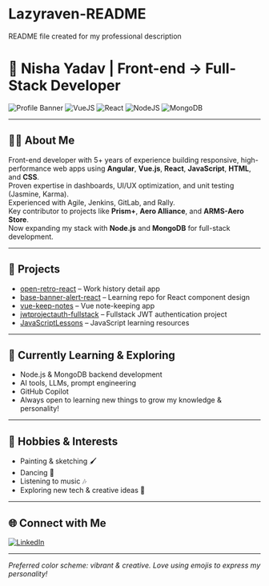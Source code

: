 # Lazyraven-README
README file created for my professional description
# 🎨 Nisha Yadav | Front-end → Full-Stack Developer

![Profile Banner](https://img.shields.io/badge/JavaScript-%23F7DF1E.svg?style=for-the-badge&logo=javascript&logoColor=black)
![VueJS](https://img.shields.io/badge/Vue.js-%234FC08D.svg?style=for-the-badge&logo=vue.js&logoColor=white)
![React](https://img.shields.io/badge/React-%2361DAFB.svg?style=for-the-badge&logo=react&logoColor=black)
![NodeJS](https://img.shields.io/badge/Node.js-%23339933.svg?style=for-the-badge&logo=node.js&logoColor=white)
![MongoDB](https://img.shields.io/badge/MongoDB-%2347A248.svg?style=for-the-badge&logo=mongodb&logoColor=white)

---

## 👩‍💻 About Me

Front-end developer with 5+ years of experience building responsive, high-performance web apps using **Angular**, **Vue.js**, **React**, **JavaScript**, **HTML**, and **CSS**.  
Proven expertise in dashboards, UI/UX optimization, and unit testing (Jasmine, Karma).  
Experienced with Agile, Jenkins, GitLab, and Rally.  
Key contributor to projects like **Prism+**, **Aero Alliance**, and **ARMS-Aero Store**.  
Now expanding my stack with **Node.js** and **MongoDB** for full-stack development.

---

## 🚀 Projects

- [open-retro-react](https://github.com/lazyraven/open-retro-react) – Work history detail app
- [base-banner-alert-react](https://github.com/lazyraven/base-banner-alert-react) – Learning repo for React component design
- [vue-keep-notes](https://github.com/lazyraven/vue-keep-notes) – Vue note-keeping app
- [jwtprojectauth-fullstack](https://github.com/lazyraven/jwtprojectauth-fullstack) – Fullstack JWT authentication project
- [JavaScriptLessons](https://github.com/lazyraven/JavaScriptLessons) – JavaScript learning resources

---

## 🧠 Currently Learning & Exploring

- Node.js & MongoDB backend development
- AI tools, LLMs, prompt engineering
- GitHub Copilot
- Always open to learning new things to grow my knowledge & personality!

---

## 🎨 Hobbies & Interests

- Painting & sketching 🖌️
- Dancing 💃
- Listening to music 🎶
- Exploring new tech & creative ideas 🚀

---

## 🌐 Connect with Me

[![LinkedIn](https://img.shields.io/badge/LinkedIn-blue?style=flat-square&logo=linkedin&logoColor=white)](https://www.linkedin.com/in/nishayadav1703/)

---

*Preferred color scheme: vibrant & creative. Love using emojis to express my personality!*
